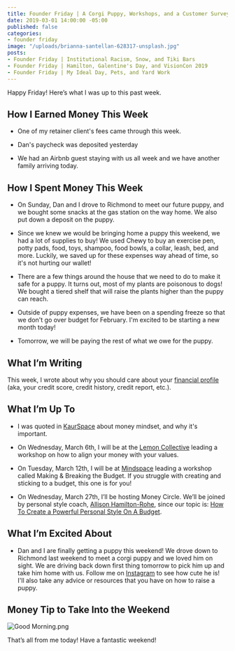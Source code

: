 ```yaml
---
title: Founder Friday | A Corgi Puppy, Workshops, and a Customer Survey
date: 2019-03-01 14:00:00 -05:00
published: false
categories:
- founder friday
image: "/uploads/brianna-santellan-628317-unsplash.jpg"
posts:
- Founder Friday | Institutional Racism, Snow, and Tiki Bars
- Founder Friday | Hamilton, Galentine's Day, and VisionCon 2019
- Founder Friday | My Ideal Day, Pets, and Yard Work
---
```


Happy Friday! Here’s what I was up to this past week.

## **How I Earned Money This Week**

* One of my retainer client's fees came through this week.

* Dan's paycheck was deposited yesterday

* We had an Airbnb guest staying with us all week and we have another family arriving today.

## **How I Spent Money This Week**

* On Sunday, Dan and I drove to Richmond to meet our future puppy, and we bought some snacks at the gas station on the way home. We also put down a deposit on the puppy.

* Since we knew we would be bringing home a puppy this weekend, we had a lot of supplies to buy! We used Chewy to buy an exercise pen, potty pads, food, toys, shampoo, food bowls, a collar, leash, bed, and more. Luckily, we saved up for these expenses way ahead of time, so it's not hurting our wallet!

* There are a few things around the house that we need to do to make it safe for a puppy. It turns out, most of my plants are poisonous to dogs! We bought a tiered shelf that will raise the plants higher than the puppy can reach.

* Outside of puppy expenses, we have been on a spending freeze so that we don't go over budget for February. I'm excited to be starting a new month today!

* Tomorrow, we will be paying the rest of what we owe for the puppy. 

## **What I’m Writing**

This week, I wrote about why you should care about your [financial profile](https://www.maggiegermano.com/blog/your-financial-profile-like-your-tinder-profile/) (aka, your credit score, credit history, credit report, etc.). 

## **What I’m Up To**

* I was quoted in [KaurSpace](https://kaurspace.com/magazine/01/manifesting-money-jane-harkness?fbclid=IwAR3ldMM6uOzGYb-ncFq5yAxestiNw9XNxx1jZv5qIstTbFnExZ2o6YLpNOc) about money mindset, and why it's important.

* On Wednesday, March 6th, I will be at the [Lemon Collective](https://www.eventbrite.com/e/aligning-your-money-with-your-values-tickets-54778910195) leading a workshop on how to align your money with your values.

* On Tuesday, March 12th, I will be at [Mindspace](https://www.eventbrite.com/e/making-breaking-the-budget-tickets-55047193638) leading a workshop called Making & Breaking the Budget. If you struggle with creating and sticking to a budget, this one is for you!

* On Wednesday, March 27th, I’ll be hosting Money Circle. We’ll be joined by personal style coach, [Allison Hamilton-Rohe](https://dailyoutfit.com/), since our topic is: [How To Create a Powerful Personal Style On A Budget](https://www.eventbrite.com/e/money-circle-how-to-create-a-powerful-personal-style-on-a-budget-tickets-54939672038).

## **What I’m Excited About**

* Dan and I are finally getting a puppy this weekend! We drove down to Richmond last weekend to meet a corgi puppy and we loved him on sight. We are driving back down first thing tomorrow to pick him up and take him home with us. Follow me on [Instagram](https://www.instagram.com/maggiegermano/) to see how cute he is! I'll also take any advice or resources that you have on how to raise a puppy.

## **Money Tip to Take Into the Weekend**

![Good Morning.png](/uploads/Good%20Morning.png)

That’s all from me today! Have a fantastic weekend!